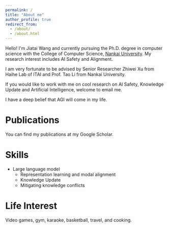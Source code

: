 ```yaml
---
permalink: /
title: "About me"
author_profile: true
redirect_from: 
  - /about/
  - /about.html
---
```


Hello! I'm Jiatai Wang and currently pursuing the Ph.D. degree in computer science with the College of Computer Science, [Nankai University](https://www.nankai.edu.cn). My research interest includes AI Safety and Alignment.


I am very fortunate to be advised by Senior Researcher Zhiwei Xu from Haihe Lab of ITAI and Prof. Tao Li from Nankai University.

If you would like to work with me on cool research on AI Safety, Knowledge Update and Artificial Intelligence, welcome to email me.

I have a deep belief that AGI will come in my life.

Publications
======
You can find my publications at my Google Scholar.

Skills
======
- Large language model
  - Representation learning and modal alignment
  - Knowledge Update
  - Mitigating knowledge conflicts

Life Interest
======
Video games, gym, karaoke, basketball, travel, and cooking.
